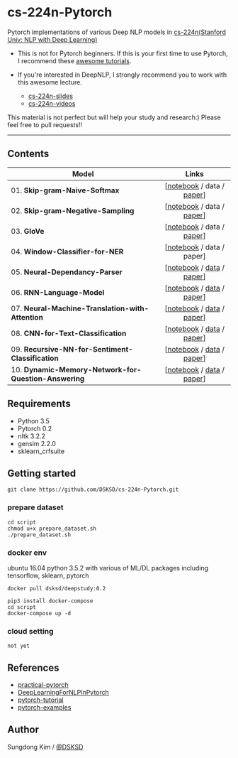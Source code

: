 # cs-224n-Pytorch

Pytorch implementations of various Deep NLP models in <a href="http://web.stanford.edu/class/cs224n/">cs-224n(Stanford Univ: NLP with Deep Learning)</a>

- This is not for Pytorch beginners. If this is your first time to use Pytorch, I recommend these [awesome tutorials](#references).
- If you're interested in DeepNLP, I strongly recommend you to work with this awesome lecture.

  * <a href="http://web.stanford.edu/class/cs224n/syllabus.html">cs-224n-slides</a>
  * <a href="https://www.youtube.com/watch?v=OQQ-W_63UgQ&list=PL3FW7Lu3i5Jsnh1rnUwq_TcylNr7EkRe6">cs-224n-videos</a>

This material is not perfect but will help your study and research:) Please feel free to pull requests!!

<hr>

## Contents

| Model      | Links   |
| ------------- |:-------------:| 
| 01. <strong>Skip-gram-Naive-Softmax</strong> | [<a href="https://nbviewer.jupyter.org/github/DSKSD/cs-224n-Pytorch/blob/master/notebooks/01.Skip-gram-Naive-Softmax.ipynb">notebook</a> / data / <a href="https://arxiv.org/abs/1301.3781">paper</a>] |
| 02. <strong>Skip-gram-Negative-Sampling</strong> | [<a href="https://nbviewer.jupyter.org/github/DSKSD/cs-224n-Pytorch/blob/master/notebooks/02.Skip-gram-Negative-Sampling.ipynb">notebook</a> / data / <a href="http://papers.nips.cc/paper/5021-distributed-representations-of-words-and-phrases-and-their-compositionality.pdf">paper</a>] |
| 03. <strong>GloVe</strong> | [<a href="https://nbviewer.jupyter.org/github/DSKSD/cs-224n-Pytorch/blob/master/notebooks/03.GloVe.ipynb">notebook</a> / data / <a href="https://nlp.stanford.edu/pubs/glove.pdf">paper</a>] |
| 04. <strong>Window-Classifier-for-NER</strong> | [<a href="https://nbviewer.jupyter.org/github/DSKSD/cs-224n-Pytorch/blob/master/notebooks/04.Window-Classifier-for-NER.ipynb">notebook</a> / data / paper] |
| 05. <strong>Neural-Dependancy-Parser</strong> | [<a href="https://nbviewer.jupyter.org/github/DSKSD/cs-224n-Pytorch/blob/master/notebooks/05.Neural-Dependancy-Parser.ipynb">notebook</a> / <a href="https://github.com/rguthrie3/DeepDependencyParsingProblemSet/tree/master/data">data</a> / <a href="http://cs.stanford.edu/people/danqi/papers/emnlp2014.pdf">paper</a>] |
| 06. <strong>RNN-Language-Model</strong> | [<a href="https://nbviewer.jupyter.org/github/DSKSD/cs-224n-Pytorch/blob/master/notebooks/06.RNN-Language-Model.ipynb">notebook</a> / <a href="https://github.com/tomsercu/lstm/tree/master/data">data</a> / <a href="https://arxiv.org/pdf/1504.00941.pdf">paper</a>] |
| 07. <strong>Neural-Machine-Translation-with-Attention</strong> | [<a href="https://nbviewer.jupyter.org/github/DSKSD/cs-224n-Pytorch/blob/master/notebooks/07.Neural-Machine-Translation-with-Attention.ipynb">notebook</a> / <a href="http://www.manythings.org/anki/">data</a> / <a href="https://arxiv.org/pdf/1409.0473.pdf">paper</a>] |
| 08. <strong>CNN-for-Text-Classification</strong> | [<a href="https://nbviewer.jupyter.org/github/DSKSD/cs-224n-Pytorch/blob/master/notebooks/08.CNN-for-Text-Classification.ipynb">notebook</a> / <a href="http://cogcomp.org/Data/QA/QC">data</a> / <a href="http://www.aclweb.org/anthology/D14-1181">paper</a>] |
| 09. <strong>Recursive-NN-for-Sentiment-Classification</strong> | [<a href="https://nbviewer.jupyter.org/github/DSKSD/cs-224n-Pytorch/blob/master/notebooks/09.Recursive-NN-for-Sentiment-Classification.ipynb">notebook</a> / <a href="https://nlp.stanford.edu/sentiment/index.html">data</a> / <a href="https://nlp.stanford.edu/~socherr/EMNLP2013_RNTN.pdf">paper</a>] |
| 10. <strong>Dynamic-Memory-Network-for-Question-Answering</strong> | [<a href="https://nbviewer.jupyter.org/github/DSKSD/cs-224n-Pytorch/blob/master/notebooks/10.Dynamic-Memory-Network-for-Question-Answering.ipynb">notebook</a> / <a href="https://research.fb.com/downloads/babi/">data</a> / <a href="https://arxiv.org/abs/1506.07285">paper</a>] |


## Requirements

- Python 3.5
- Pytorch 0.2
- nltk 3.2.2
- gensim 2.2.0
- sklearn_crfsuite


## Getting started

`git clone https://github.com/DSKSD/cs-224n-Pytorch.git`

### prepare dataset

````
cd script
chmod u+x prepare_dataset.sh
./prepare_dataset.sh
````

### docker env
ubuntu 16.04 python 3.5.2 with various of ML/DL packages including tensorflow, sklearn, pytorch

`docker pull dsksd/deepstudy:0.2`

````
pip3 install docker-compose
cd script
docker-compose up -d
````

### cloud setting

`not yet`

## References

* <a href="https://github.com/spro/practical-pytorch">practical-pytorch</a>
* <a href="https://github.com/rguthrie3/DeepLearningForNLPInPytorch">DeepLearningForNLPInPytorch</a>
* <a href="https://github.com/yunjey/pytorch-tutorial">pytorch-tutorial</a>
* <a href="https://github.com/pytorch/examples/">pytorch-examples</a>

## Author

Sungdong Kim / <a href="https://github.com/DSKSD">@DSKSD</a>